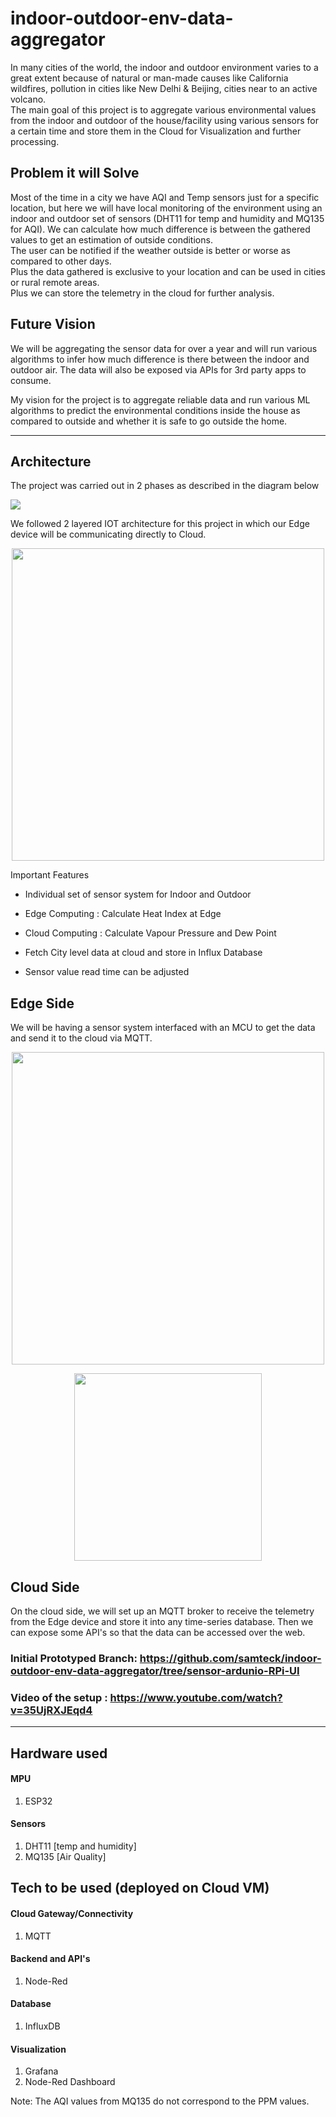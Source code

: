 # indoor-outdoor-env-data-aggregator

In many cities of the world, the indoor and outdoor environment varies to a great extent because of natural or man-made causes like California wildfires, pollution in cities like New Delhi & Beijing, cities near to an active volcano.\
The main goal of this project is to aggregate various environmental values from the indoor and outdoor of the house/facility using various sensors for a certain time and store them in the Cloud for Visualization and further processing.

## Problem it will Solve

Most of the time in a city we have AQI and Temp sensors just for a specific location, but here we will have local monitoring of the environment using an indoor and outdoor set of sensors (DHT11 for temp and humidity and MQ135 for AQI). We can calculate how much difference is between the gathered values to get an estimation of outside conditions.\
The user can be notified if the weather outside is better or worse as compared to other days.\
Plus the data gathered is exclusive to your location and can be used in cities or rural remote areas.\
Plus we can store the telemetry in the cloud for further analysis.

## Future Vision

We will be aggregating the sensor data for over a year and will run various algorithms to infer how much difference is there between the indoor and outdoor air. The data will also be exposed via APIs for 3rd party apps to consume.

My vision for the project is to aggregate reliable data and run various ML algorithms to predict the environmental conditions inside the house as compared to outside and whether it is safe to go outside the home.

---

## Architecture
The project was carried out in 2 phases as described in the diagram below

<img src="https://github.com/samteck/indoor-outdoor-env-data-aggregator/blob/main/architectural-diagrams/ioeda-revisions.png" >

We followed 2 layered IOT architecture for this project in which our Edge device will be communicating directly to Cloud.

<p align="center">
<img src="https://github.com/samteck/indoor-outdoor-env-data-aggregator/blob/main/architectural-diagrams/ioeda-logical-arch.png" width="500">
</p>

Important Features

- Individual set of sensor system for Indoor and Outdoor

- Edge Computing : Calculate Heat Index at Edge

- Cloud Computing : Calculate Vapour Pressure and Dew Point

- Fetch City level data at cloud and store in Influx Database

- Sensor value read time can be adjusted

## Edge Side 

We will be having a sensor system interfaced with an MCU to get the data and send it to the cloud via MQTT.

<p align="center">
<img src="https://github.com/samteck/indoor-outdoor-env-data-aggregator/blob/main/Images/edge-system.jpeg" width="500">
</p>

<p align="center">
<img src="https://github.com/samteck/indoor-outdoor-env-data-aggregator/blob/main/Images/sensor-system-final.jpeg" width="300">
</p>

## Cloud Side 

On the cloud side, we will set up an MQTT broker to receive the telemetry from the Edge device and store it into any time-series database. Then we can expose some API's so that the data can be accessed over the web.


### Initial Prototyped Branch: https://github.com/samteck/indoor-outdoor-env-data-aggregator/tree/sensor-ardunio-RPi-UI
### Video of the setup : https://www.youtube.com/watch?v=35UjRXJEqd4

---

## Hardware used

#### MPU

1. ESP32

#### Sensors

1. DHT11 [temp and humidity]
2. MQ135 [Air Quality]

## Tech to be used (deployed on Cloud VM)

#### Cloud Gateway/Connectivity

1. MQTT

#### Backend and API's

1. Node-Red

#### Database

1. InfluxDB

#### Visualization

1. Grafana
2. Node-Red Dashboard

Note: The AQI values from MQ135 do not correspond to the PPM values.